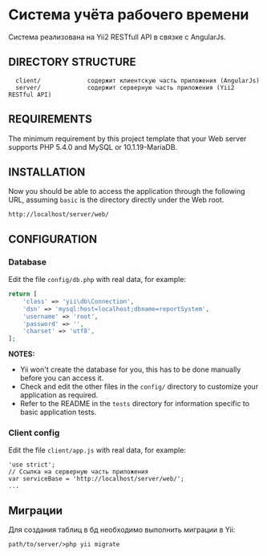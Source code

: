 Система учёта рабочего времени
==================================

Система реализована на Yii2 RESTfull API в связке с AngularJs.

DIRECTORY STRUCTURE
-------------------

      client/             содержит клиентскую часть приложения (AngularJs)
      server/             содержит серверную часть приложения (Yii2 RESTful API)


REQUIREMENTS
------------

The minimum requirement by this project template that your Web server supports PHP 5.4.0 and MySQL or 10.1.19-MariaDB.


INSTALLATION
------------

Now you should be able to access the application through the following URL, assuming `basic` is the directory
directly under the Web root.

~~~
http://localhost/server/web/
~~~


CONFIGURATION
-------------

### Database

Edit the file `config/db.php` with real data, for example:

```php
return [
    'class' => 'yii\db\Connection',
    'dsn' => 'mysql:host=localhost;dbname=reportSystem',
    'username' => 'root',
    'password' => '',
    'charset' => 'utf8',
];
```

**NOTES:**
- Yii won't create the database for you, this has to be done manually before you can access it.
- Check and edit the other files in the `config/` directory to customize your application as required.
- Refer to the README in the `tests` directory for information specific to basic application tests.

### Client config

Edit the file `client/app.js` with real data, for example:

```
'use strict';
// Ссылка на серверную часть приложения
var serviceBase = 'http://localhost/server/web/';
...
```
Миграции
------------
Для создания таблиц в бд необходимо выполнить миграции в Yii:
```
path/to/server/>php yii migrate
```
